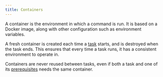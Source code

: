 ```yaml
---
title: Containers
---
```


A container is the environment in which a command is run. It is based on a Docker image, along with other configuration such as environment variables.

A fresh container is created each time a [task](tasks.md) starts, and is destroyed when the task ends. This ensures that every time a task runs, it has a consistent
environment to operate in.

Containers are never reused between tasks, even if both a task and one of its [prerequisites](../reference/config/tasks.md#prerequisites) needs the same container.
